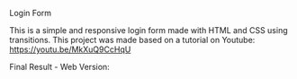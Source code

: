 Login Form


This is a simple and responsive login form made with HTML and CSS using transitions.
This project was made based on a tutorial on Youtube: https://youtu.be/MkXuQ9CcHqU

Final Result - Web Version:








